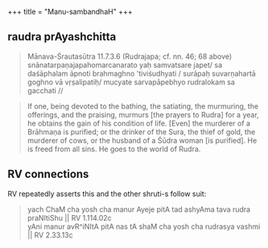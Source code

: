 +++
title = "Manu-sambandhaH"
+++

## raudra prAyashchitta
> Mānava-Śrautasūtra 11.7.3.6 (Rudrajapa; cf. nn. 46; 68 above) snānatarpaṇajapahomarcanarato yaḥ samvatsare japet/ sa daśāphalam āpnoti brahmaghno 'tiviśudhyati / surāpaḥ suvarṇahartā goghno vā vṛṣalipatiḥ/
mucyate sarvapāpebhyo rudralokam sa gacchati //

> If one, being devoted to the bathing, the satiating, the murmuring, the offerings, and the praising, murmurs [the prayers to Rudra] for a year, he obtains the gain of his condition of life. [Even] the murderer of a Brāhmaṇa is purified; or the drinker of the Sura, the thief of gold, the murderer of cows, or the husband of a Śūdra woman [is purified]. He is freed from all sins. He goes to the world of Rudra.

## RV connections
RV repeatedly asserts this and the other shruti-s follow suit:

> yach ChaM cha yosh cha manur Ayeje pitA tad ashyAma tava rudra praNItiShu || RV 1.114.02c  
yAni manur avR^iNItA pitA nas tA shaM cha yosh cha rudrasya vashmi || RV 2.33.13c


